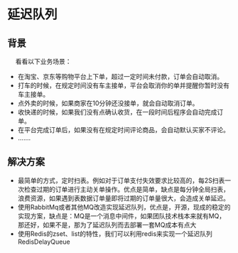 


# 延迟队列  
<!-- 
https://www.cnblogs.com/xiaowei123/p/13222710.html
https://blog.csdn.net/why15732625998/article/details/104890079/

 延迟队列实现，定时任务，关闭订单 
https://mp.weixin.qq.com/s/XtjPANZhbgvDYz06Q41CgQ
延时队列实现的几种姿势
https://mp.weixin.qq.com/s/AElHaWWbbUp1UMHxZZPMtQ
你真的知道怎么实现一个延迟队列吗
https://mp.weixin.qq.com/s/DcyXPGxXFYcXCQJII1INpg

一口气说出 6种 延时队列的实现方案
https://my.oschina.net/u/4455409/blog/4714151
-->

## 背景
&emsp; 看看以下业务场景：  

* 在淘宝、京东等购物平台上下单，超过一定时间未付款，订单会自动取消。
* 打车的时候，在规定时间没有车主接单，平台会取消你的单并提醒你暂时没有车主接单。
* 点外卖的时候，如果商家在10分钟还没接单，就会自动取消订单。
* 收快递的时候，如果我们没有点确认收货，在一段时间后程序会自动完成订单。
* 在平台完成订单后，如果没有在规定时间评论商品，会自动默认买家不评论。
* .......

## 解决方案

* 最简单的方式，定时扫表。例如对于订单支付失效要求比较高的，每2S扫表一次检查过期的订单进行主动关单操作。优点是简单，缺点是每分钟全局扫表，浪费资源，如果遇到表数据订单量即将过期的订单量很大，会造成关单延迟。
* 使用RabbitMq或者其他MQ改造实现延迟队列，优点是，开源，现成的稳定的实现方案，缺点是：MQ是一个消息中间件，如果团队技术栈本来就有MQ，那还好，如果不是，那为了延迟队列而去部署一套MQ成本有点大
* 使用Redis的zset、list的特性，我们可以利用redis来实现一个延迟队列RedisDelayQueue



